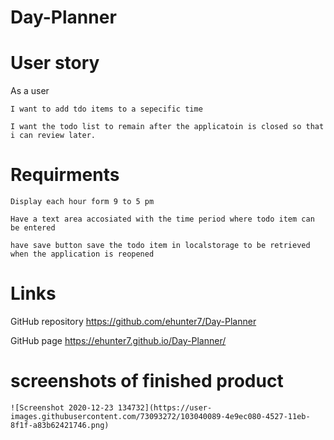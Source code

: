 # Day-Planner

# User story

As a user

    I want to add tdo items to a sepecific time

    I want the todo list to remain after the applicatoin is closed so that i can review later.


# Requirments

    Display each hour form 9 to 5 pm

    Have a text area accosiated with the time period where todo item can be entered

    have save button save the todo item in localstorage to be retrieved when the application is reopened

# Links

GitHub repository
    https://github.com/ehunter7/Day-Planner

GitHub page
    https://ehunter7.github.io/Day-Planner/

# screenshots of finished product

    ![Screenshot 2020-12-23 134732](https://user-images.githubusercontent.com/73093272/103040089-4e9ec080-4527-11eb-8f1f-a83b62421746.png)
